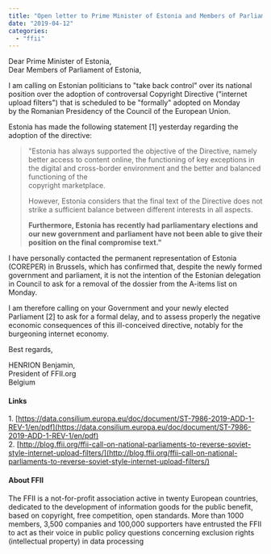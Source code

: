 ```yaml
---
title: "Open letter to Prime Minister of Estonia and Members of Parliament                              on Internet Upload Filters"
date: "2019-04-12"
categories: 
  - "ffii"
---
```


Dear Prime Minister of Estonia,  
Dear Members of Parliament of Estonia,

I am calling on Estonian politicians to "take back control" over its national  
position over the adoption of controversal Copyright Directive ("internet  
upload filters") that is scheduled to be "formally" adopted on Monday  
by the Romanian Presidency of the Council of the European Union.

Estonia has made the following statement \[1\] yesterday regarding the adoption of the directive:

> "Estonia has always supported the objective of the Directive, namely better access to content online, the functioning of key exceptions in the digital and cross-border environment and the better and balanced functioning of the  
> copyright marketplace.
> 
> However, Estonia considers that the final text of the Directive does not  
> strike a sufficient balance between different interests in all aspects.
> 
> **Furthermore, Estonia has recently had parliamentary elections and our new government and parliament have not been able to give their position on the final compromise text."**

I have personally contacted the permanent representation of Estonia (COREPER) in Brussels, which has confirmed that, despite the newly formed government and parliament, it is not the intention of the Estonian delegation in Council to ask for a removal of the dossier from the A-items list on Monday.

I am therefore calling on your Government and your newly elected Parliament \[2\] to ask for a formal delay, and to assess properly the negative economic consequences of this ill-conceived directive, notably for the burgeoning internet economy.

Best regards,

HENRION Benjamin,  
President of FFII.org  
Belgium

#### Links

1\. [https://data.consilium.europa.eu/doc/document/ST-7986-2019-ADD-1-REV-1/en/pdf](https://data.consilium.europa.eu/doc/document/ST-7986-2019-ADD-1-REV-1/en/pdf)  
2\. [http://blog.ffii.org/ffii-call-on-national-parliaments-to-reverse-soviet-style-internet-upload-filters/](http://blog.ffii.org/ffii-call-on-national-parliaments-to-reverse-soviet-style-internet-upload-filters/)

#### About FFII

The FFII is a not-for-profit association active in twenty European countries, dedicated to the development of information goods for the public benefit, based on copyright, free competition, open standards. More than 1000 members, 3,500 companies and 100,000 supporters have entrusted the FFII to act as their voice in public policy questions concerning exclusion rights (intellectual property) in data processing
